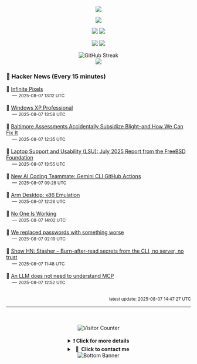 <div align="center">
  <img src="https://readme-typing-svg.herokuapp.com?font=Fira+Code&weight=600&size=19&duration=3000&pause=1000&color=F7931A&center=true&vCenter=true&width=600&lines=%F0%9F%91%8B+Hi+%2C++I'm+(+Esmaeil+Asadi+%3C%3D%3E+%D8%A7%D8%B3%D9%80%D9%85%D9%80%D8%A7%D8%B9%D9%80%DB%8C%D9%80%D9%84+%D8%A7%D8%B3%D9%80%D8%AF%DB%8C+)"/>
</div>

<p align="center">
  <img src="http://github-profile-summary-cards.vercel.app/api/cards/profile-details?username=Null-Err0r&theme=gruvbox" />
</p>
<p align="center">
  <img src="http://github-profile-summary-cards.vercel.app/api/cards/repos-per-language?username=Null-Err0r&theme=gruvbox" />
  <img src="http://github-profile-summary-cards.vercel.app/api/cards/most-commit-language?username=Null-Err0r&theme=gruvbox" />
</p>
<p align="center">
  <img src="http://github-profile-summary-cards.vercel.app/api/cards/stats?username=Null-Err0r&theme=gruvbox" />
  <img src="http://github-profile-summary-cards.vercel.app/api/cards/productive-time?username=Null-Err0r&theme=gruvbox&utcOffset=8" />
</p>
<div align="center">
  <img src="https://streak-stats.demolab.com/?user=null-err0r&theme=gruvbox" alt="GitHub Streak" />
</div>
<div align="center">
  <img src="https://github-profile-trophy.vercel.app/?username=Null-Err0r&theme=gruvbox&no-frame=true&margin-w=15&margin-h=15&row=2&column=4" />
</div>


### 📰 Hacker News (Every 15 minutes)

<!-- HACKER_NEWS_START -->
🔹 <a href='https://meyerweb.com/eric/thoughts/2025/08/07/infinite-pixels/' target='_blank' rel='noopener noreferrer'>Infinite Pixels</a><br>&nbsp;&nbsp;&nbsp;&nbsp;— <small>2025-08-07 13:12 UTC</small><br><br>
🔹 <a href='https://win32.run/' target='_blank' rel='noopener noreferrer'>Windows XP Professional</a><br>&nbsp;&nbsp;&nbsp;&nbsp;— <small>2025-08-07 13:58 UTC</small><br><br>
🔹 <a href='https://progressandpoverty.substack.com/p/how-baltimore-assessments-accidentally' target='_blank' rel='noopener noreferrer'>Baltimore Assessments Accidentally Subsidize Blight–and How We Can Fix It</a><br>&nbsp;&nbsp;&nbsp;&nbsp;— <small>2025-08-07 12:35 UTC</small><br><br>
🔹 <a href='https://github.com/FreeBSDFoundation/proj-laptop/blob/main/monthly-updates/2025-07.md' target='_blank' rel='noopener noreferrer'>Laptop Support and Usability (LSU): July 2025 Report from the FreeBSD Foundation</a><br>&nbsp;&nbsp;&nbsp;&nbsp;— <small>2025-08-07 13:55 UTC</small><br><br>
🔹 <a href='https://blog.google/technology/developers/introducing-gemini-cli-github-actions/' target='_blank' rel='noopener noreferrer'>New AI Coding Teammate: Gemini CLI GitHub Actions</a><br>&nbsp;&nbsp;&nbsp;&nbsp;— <small>2025-08-07 09:28 UTC</small><br><br>
🔹 <a href='https://marcin.juszkiewicz.com.pl/2025/07/22/arm-desktop-emulation/' target='_blank' rel='noopener noreferrer'>Arm Desktop: x86 Emulation</a><br>&nbsp;&nbsp;&nbsp;&nbsp;— <small>2025-08-07 12:26 UTC</small><br><br>
🔹 <a href='https://www.humaninvariant.com/blog/working' target='_blank' rel='noopener noreferrer'>No One Is Working</a><br>&nbsp;&nbsp;&nbsp;&nbsp;— <small>2025-08-07 14:02 UTC</small><br><br>
🔹 <a href='https://blog.danielh.cc/blog/passwords' target='_blank' rel='noopener noreferrer'>We replaced passwords with something worse</a><br>&nbsp;&nbsp;&nbsp;&nbsp;— <small>2025-08-07 02:19 UTC</small><br><br>
🔹 <a href='https://github.com/stasher-dev/stasher-cli' target='_blank' rel='noopener noreferrer'>Show HN: Stasher – Burn-after-read secrets from the CLI, no server, no trust</a><br>&nbsp;&nbsp;&nbsp;&nbsp;— <small>2025-08-07 11:48 UTC</small><br><br>
🔹 <a href='https://hackteam.io/blog/your-llm-does-not-care-about-mcp/' target='_blank' rel='noopener noreferrer'>An LLM does not need to understand MCP</a><br>&nbsp;&nbsp;&nbsp;&nbsp;— <small>2025-08-07 12:52 UTC</small><br><br>
<!-- HACKER_NEWS_END -->

<p align="right"><small>latest update: 
<!-- HACKER_NEWS_LAST_UPDATED -->2025-08-07 14:47:27 UTC<!-- /HACKER_NEWS_LAST_UPDATED -->
</small></p>

<hr>

<div align="center">
  <br> </br>
  <img src="https://ghvc.kabelkultur.se/?username=null-err0r&abbreviated=true&color=ff5500&label=%E2%81%AE%20%E2%81%AE%E2%81%AE%20%E2%81%AE%E2%81%AE%20%20%F0%9F%91%80%20%E2%81%AE%20%E2%81%AE%E2%81%AE%20%E2%81%AE%E2%81%AEVisitor%E2%81%AE%20%E2%81%AE%E2%81%AE%20%E2%81%AE%E2%81%AE%20%F0%9F%91%80%E2%81%AE%20%E2%81%AE%E2%81%AE%20%E2%81%AE%E2%81%AE%E2%81%AE%20%E2%81%AE%E2%81%AE%20%E2%81%AE%E2%81%AE⁮⁮" alt="Visitor Counter" />
  <br> </br>
</div>
<details align="center">
<summary> <b> ❗️ Click for more details</b> </summary>
<br>
<div align="center">
  <a href="https://next.ossinsight.io/widgets/official/analyze-user-contribution-time-distribution?user_id=19436819&period=all_times" target="_blank" style="display: block;">
    <picture>
      <source media="(prefers-color-scheme: dark)" srcset="https://next.ossinsight.io/widgets/official/analyze-user-contribution-time-distribution/thumbnail.png?user_id=19436819&period=all_times&image_size=auto&color_scheme=dark" width="700" height="auto">
      <img alt="Contribution Time Distribution" src="https://next.ossinsight.io/widgets/official/analyze-user-contribution-time-distribution/thumbnail.png?user_id=19436819&period=all_times&image_size=auto&color_scheme=dark" width="700" height="auto">
    </picture>
  </a>
</div>
<div align="center">
  <a href="https://next.ossinsight.io/widgets/official/compose-user-dashboard-stats?user_id=19436819" target="_blank" style="display: block;">
    <picture>
      <source media="(prefers-color-scheme: dark)" srcset="https://next.ossinsight.io/widgets/official/compose-user-dashboard-stats/thumbnail.png?user_id=19436819&image_size=auto&color_scheme=dark" width="700" height="auto">
      <img alt="Dashboard Stats" src="https://next.ossinsight.io/widgets/official/compose-user-dashboard-stats/thumbnail.png?user_id=19436819&image_size=auto&color_scheme=dark" width="700" height="auto">
    </picture>
  </a>
</div>
<div align="center">
  <a href="https://next.ossinsight.io/widgets/official/compose-org-activity-map?activity=stars&role=stars&owner_id=19436819&period=past_12_months" target="_blank" style="display: block;">
    <picture>
      <source media="(prefers-color-scheme: dark)" srcset="https://next.ossinsight.io/widgets/official/compose-org-activity-map/thumbnail.png?activity=stars&role=stars&owner_id=19436819&period=past_12_months&image_size=4x7&color_scheme=dark" width="700" height="auto">
      <img alt="Geographical Distribution" src="https://next.ossinsight.io/widgets/official/compose-org-activity-map/thumbnail.png?activity=stars&role=stars&owner_id=19436819&period=past_12_months&image_size=4x7&color_scheme=dark" width="700" height="auto">
    </picture>
  </a>
</div>
<div align="center">
  <img src="https://github-readme-activity-graph.vercel.app/graph?username=Null-Err0r&theme=gruvbox" alt="Activity Graph" />
</div>
<br>
</details>
<details align="center">
<summary> <b>  💬  Click to contact me</b> </summary>
<br>
<div align="center">
  <br><br>
  <a href="https://t.me/NullErr0r" target="_blank">
    <img src="https://img.shields.io/badge/Telegram-black?style=for-the-badge&logo=Telegram" alt="Telegram" />
  </a>
</div>
<br>
</details>
<div align="center">
  <img src="https://raw.githubusercontent.com/Trilokia/Trilokia/379277808c61ef204768a61bbc5d25bc7798ccf1/bottom_header.svg" alt="Bottom Banner" />
</div>
